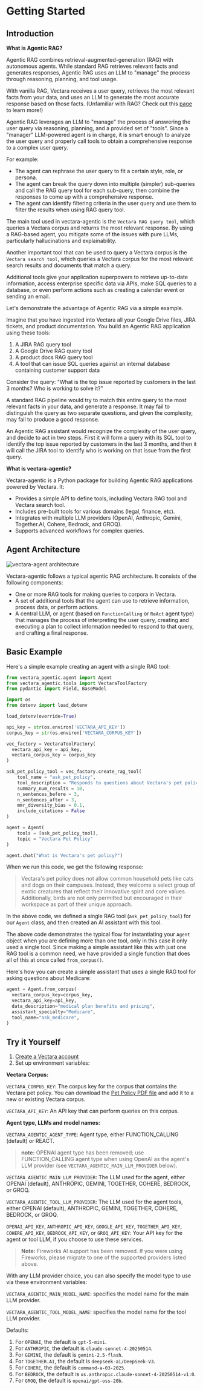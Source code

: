 # Getting Started

## Introduction

**What is Agentic RAG?**

Agentic RAG combines retrieval-augmented-generation (RAG) with autonomous agents. While standard RAG retrieves relevant facts and generates responses, Agentic RAG uses an LLM to "manage" the process through reasoning, planning, and tool usage.

With vanilla RAG, Vectara receives a user query, retrieves the most
relevant facts from your data, and uses an LLM to generate the most
accurate response based on those facts. (Unfamiliar with RAG? Check out
this [page](https://vectara.com/retrieval-augmented-generation/) to
learn more!)

Agentic RAG leverages an LLM to "manage" the process of answering the
user query via reasoning, planning, and a provided set of "tools".
Since a "manager" LLM-powered agent is in charge, it is smart enough
to analyze the user query and properly call tools to obtain a
comprehensive response to a complex user query.

For example:

-   The agent can rephrase the user query to fit a certain style, role,
    or persona.
-   The agent can break the query down into multiple (simpler)
    sub-queries and call the RAG query tool for each sub-query, then
    combine the responses to come up with a comprehensive response.
-   The agent can identify filtering criteria in the user query and use
    them to filter the results when using RAG query tool.

The main tool used in vectara-agentic is the `Vectara RAG query tool`,
which queries a Vectara corpus and returns the most relevant response.
By using a RAG-based agent, you mitigate some of the issues with pure
LLMs, particularly hallucinations and explainability.

Another important tool that can be used to query a Vectara corpus is the
`Vectara search tool`, which queries a Vectara corpus for the most
relevant search results and documents that match a query.

Additional tools give your application superpowers to retrieve
up-to-date information, access enterprise specific data via APIs, make
SQL queries to a database, or even perform actions such as creating a
calendar event or sending an email.

Let's demonstrate the advantage of Agentic RAG via a simple example.

Imagine that you have ingested into Vectara all your Google Drive files,
JIRA tickets, and product documentation. You build an Agentic RAG
application using these tools:

1.  A JIRA RAG query tool
2.  A Google Drive RAG query tool
3.  A product docs RAG query tool
4.  A tool that can issue SQL queries against an internal database
    containing customer support data

Consider the query: "What is the top issue reported by customers in the
last 3 months? Who is working to solve it?"

A standard RAG pipeline would try to match this entire query to the most
relevant facts in your data, and generate a response. It may fail to
distinguish the query as two separate questions, and given the
complexity, may fail to produce a good response.

An Agentic RAG assistant would recognize the complexity of the user
query, and decide to act in two steps. First it will form a query with
its SQL tool to identify the top issue reported by customers in the last
3 months, and then it will call the JIRA tool to identify who is working
on that issue from the first query.

**What is vectara-agentic?**

Vectara-agentic is a Python package for building Agentic RAG applications powered by Vectara. It:

- Provides a simple API to define tools, including Vectara RAG tool and Vectara search tool.
- Includes pre-built tools for various domains (legal, finance, etc).
- Integrates with multiple LLM providers (OpenAI, Anthropic, Gemini, Together.AI, Cohere, Bedrock, and GROQ).
- Supports advanced workflows for complex queries.

## Agent Architecture

![vectara-agent architecture](img/diagram1.png)

Vectara-agentic follows a typical agentic RAG architecture. It consists
of the following components:

-   One or more RAG tools for making queries to corpora in Vectara.
-   A set of additional tools that the agent can use to retrieve
    information, process data, or perform actions.
-   A central LLM, or agent (based on `FunctionCalling` or `ReAct` agent type) that manages the process of interpreting
    the user query, creating and executing a plan to collect information
    needed to respond to that query, and crafting a final response.

## Basic Example

Here's a simple example creating an agent with a single RAG tool:

```python
from vectara_agentic.agent import Agent
from vectara_agentic.tools import VectaraToolFactory
from pydantic import Field, BaseModel

import os
from dotenv import load_dotenv

load_dotenv(override=True)

api_key = str(os.environ['VECTARA_API_KEY'])
corpus_key = str(os.environ['VECTARA_CORPUS_KEY'])

vec_factory = VectaraToolFactory(
  vectara_api_key = api_key, 
  vectara_corpus_key = corpus_key
)

ask_pet_policy_tool = vec_factory.create_rag_tool(
    tool_name = "ask_pet_policy",
    tool_description = "Responds to questions about Vectara's pet policy.",
    summary_num_results = 10,
    n_sentences_before = 3,
    n_sentences_after = 3,
    mmr_diversity_bias = 0.1,
    include_citations = False
)

agent = Agent(
    tools = [ask_pet_policy_tool],
    topic = "Vectara Pet Policy"
)

agent.chat("What is Vectara's pet policy?")
```

When we run this code, we get the following response:

> Vectara's pet policy does not allow common household pets like cats
> and dogs on their campuses. Instead, they welcome a select group of
> exotic creatures that reflect their innovative spirit and core values.
> Additionally, birds are not only permitted but encouraged in their
> workspace as part of their unique approach.

In the above code, we defined a single RAG tool (`ask_pet_policy_tool`)
for our `Agent` class, and then created an AI assistant with this tool.

The above code demonstrates the typical flow for instantiating your
`Agent` object when you are defining more than one tool, only in this
case it only used a single tool. Since making a simple assistant like
this with just one RAG tool is a common need, we have provided a single
function that does all of this at once called `from_corpus()`.

Here's how you can create a simple assistant that uses a single RAG
tool for asking questions about Medicare:

``` python
agent = Agent.from_corpus(
  vectara_corpus_key=corpus_key,
  vectara_api_key=api_key,
  data_description="medical plan benefits and pricing",
  assistant_specialty="Medicare",
  tool_name="ask_medicare",
)
```

## Try it Yourself

1. [Create a Vectara account](https://console.vectara.com/signup/?utm_source=github&utm_medium=code&utm_term=DevRel&utm_content=vectara-agentic&utm_campaign=github-code-DevRel-vectara-agentic)
2. Set up environment variables:

**Vectara Corpus:**

`VECTARA_CORPUS_KEY`: The corpus key for the corpus that contains the
Vectara pet policy. You can download the [Pet Policy PDF
file](https://github.com/vectara/example-notebooks/blob/main/data/pet_policy.pdf)
and add it to a new or existing Vectara corpus.

`VECTARA_API_KEY`: An API key that can perform queries on this corpus.

**Agent type, LLMs and model names:**

`VECTARA_AGENTIC_AGENT_TYPE`: Agent type, either FUNCTION_CALLING (default) or REACT.

> **note:** OPENAI agent type has been removed; use FUNCTION_CALLING agent type when using OpenAI as the agent's LLM provider (see `VECTARA_AGENTIC_MAIN_LLM_PROVIDER` below).

`VECTARA_AGENTIC_MAIN_LLM_PROVIDER`: The LLM used for the agent, either
OPENAI (default), ANTHROPIC, GEMINI, TOGETHER, COHERE, BEDROCK, or GROQ.

`VECTARA_AGENTIC_TOOL_LLM_PROVIDER`: The LLM used for the agent tools,
either OPENAI (default), ANTHROPIC, GEMINI, TOGETHER, COHERE, BEDROCK,
or GROQ.

`OPENAI_API_KEY`, `ANTHROPIC_API_KEY`, `GOOGLE_API_KEY`,
`TOGETHER_API_KEY`, `COHERE_API_KEY`, `BEDROCK_API_KEY`, or `GROQ_API_KEY`: Your API key for the agent or tool LLM, if you
choose to use these services.

> **Note:** Fireworks AI support has been removed. If you were using Fireworks, please migrate to one of the supported providers listed above.

With any LLM provider choice, you can also specify the model type to use
via these environment variables:

`VECTARA_AGENTIC_MAIN_MODEL_NAME`: specifies the model name for the main
LLM provider.

`VECTARA_AGENTIC_TOOL_MODEL_NAME`: specifies the model name for the tool
LLM provider.

Defaults:

1.  For `OPENAI`, the default is `gpt-5-mini`.
2.  For `ANTHROPIC`, the default is `claude-sonnet-4-20250514`.
3.  For `GEMINI`, the default is `gemini-2.5-flash`.
4.  For `TOGETHER.AI`, the default is `deepseek-ai/DeepSeek-V3`.
5.  For `COHERE`, the default is `command-a-03-2025`.
6.  For `BEDROCK`, the default is `us.anthropic.claude-sonnet-4-20250514-v1:0`.
7.  For `GROQ`, the default is `openai/gpt-oss-20b`.
